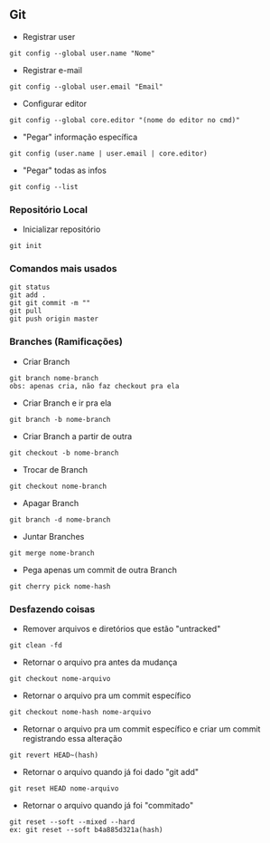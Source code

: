 ## Git
- Registrar user
```
git config --global user.name "Nome"
```

- Registrar e-mail
```
git config --global user.email "Email"
```

- Configurar editor
```
git config --global core.editor "(nome do editor no cmd)"
```

- "Pegar" informação específica
```
git config (user.name | user.email | core.editor)
```

- "Pegar" todas as infos
```
git config --list
```

### Repositório Local
- Inicializar repositório
```
git init
```

### Comandos mais usados
```
git status
git add .
git git commit -m ""
git pull
git push origin master
```

### Branches (Ramificações)
- Criar Branch
```
git branch nome-branch
obs: apenas cria, não faz checkout pra ela
```

- Criar Branch e ir pra ela
```
git branch -b nome-branch
```

- Criar Branch a partir de outra
```
git checkout -b nome-branch
```

- Trocar de Branch
```
git checkout nome-branch
```

- Apagar Branch
```
git branch -d nome-branch
```

- Juntar Branches
```
git merge nome-branch
```

- Pega apenas um commit de outra Branch
```
git cherry pick nome-hash
```

### Desfazendo coisas
- Remover arquivos e diretórios que estão "untracked"
```
git clean -fd
```

- Retornar o arquivo pra antes da mudança
```
git checkout nome-arquivo
```

- Retornar o arquivo pra um commit específico
```
git checkout nome-hash nome-arquivo
```

- Retornar o arquivo pra um commit específico e criar um commit registrando essa alteração
```
git revert HEAD~(hash)
```

- Retornar o arquivo quando já foi dado "git add"
```
git reset HEAD nome-arquivo
```

- Retornar o arquivo quando já foi "commitado"
```
git reset --soft --mixed --hard
ex: git reset --soft b4a885d321a(hash)
```
